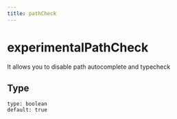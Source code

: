 ```yaml
---
title: pathCheck
---
```


# experimentalPathCheck

It allows you to disable path autocomplete and typecheck
## Type
 `type: boolean`  
 `default: true`

